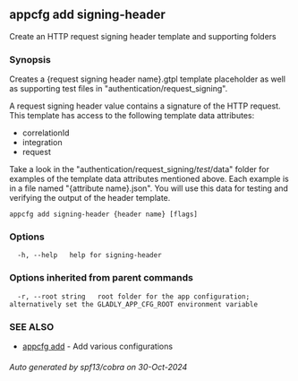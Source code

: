 ## appcfg add signing-header

Create an HTTP request signing header template and supporting folders

### Synopsis


Creates a {request signing header name}.gtpl template placeholder as well as 
supporting test files in "authentication/request_signing".

A request signing header value contains a signature of the HTTP request. This 
template has access to the following template data attributes:
- correlationId
- integration
- request

Take a look in the "authentication/request_signing/_test_/data" folder for examples 
of the template data attributes mentioned above. Each example is in a file named 
"{attribute name}.json". You will use this data for testing and verifying the output
of the header template.


```
appcfg add signing-header {header name} [flags]
```

### Options

```
  -h, --help   help for signing-header
```

### Options inherited from parent commands

```
  -r, --root string   root folder for the app configuration; alternatively set the GLADLY_APP_CFG_ROOT environment variable
```

### SEE ALSO

* [appcfg add](appcfg_add.md)	 - Add various configurations

###### Auto generated by spf13/cobra on 30-Oct-2024
